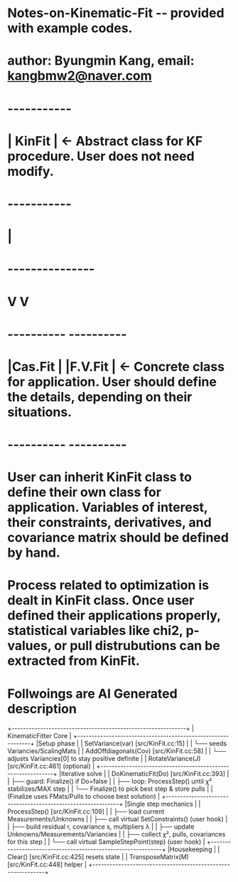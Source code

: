 # Notes-on-Kinematic-Fit -- provided with example codes.
# author: Byungmin Kang, email: kangbmw2@naver.com 
#      -----------
#      | KinFit  |  <- Abstract class for KF procedure. User does not need modify.
#      -----------
#           |
#      ---------------
#      V             V
#   ----------   ----------
#   |Cas.Fit |   |F.V.Fit |   <- Concrete class for application. User should define the details, depending on their situations.
#   ----------   ----------
# 
#  User can inherit KinFit class to define their own class for application. Variables of interest, their constraints, derivatives, and covariance matrix should be defined by hand.
#  Process related to optimization is dealt in KinFit class. Once user defined their applications properly, statistical variables like chi2, p-values, or pull distrubutions can be extracted from KinFit.
# Follwoings are AI Generated description #
+-------------------------------------------------------------+
|                    KinematicFitter Core                     |
+-------------------------------------------------------------+
|Setup phase                                                  |
|   SetVariance(var)      [src/KinFit.cc:15]                  |
|       └── seeds Variancies/ScalingMats                      |
|   AddOffdiagonals(Cov)  [src/KinFit.cc:58]                  |
|       └── adjusts Variancies[0] to stay positive definite   |
|   RotateVariance(J)     [src/KinFit.cc:461] (optional)      |
+-------------------------------------------------------------+
|Iterative solve                                              |
|   DoKinematicFit(Do)    [src/KinFit.cc:393]                 |
|       ├── guard: Finalize() if Do=false                     |
|       ├── loop: ProcessStep() until χ² stabilizes/MAX step  |
|       └── Finalize() to pick best step & store pulls        |
|         (Finalize uses FMats/Pulls to choose best solution) |
+-------------------------------------------------------------+
|Single step mechanics                                        |
|   ProcessStep()          [src/KinFit.cc:109]                |
|       ├── load current Measurements/Unknowns                |
|       ├── call virtual SetConstraints() (user hook)         |
|       ├── build residual r, covariance s, multipliers λ     |
|       ├── update Unknowns/Measurements/Variancies           |
|       ├── collect χ², pulls, covariances for this step      |
|       └── call virtual SampleStepPoint(step) (user hook)    |
+-------------------------------------------------------------+
|Housekeeping                                                 |
|   Clear()               [src/KinFit.cc:425] resets state    |
|   TransposeMatrix(M)    [src/KinFit.cc:448] helper          |
+-------------------------------------------------------------+
